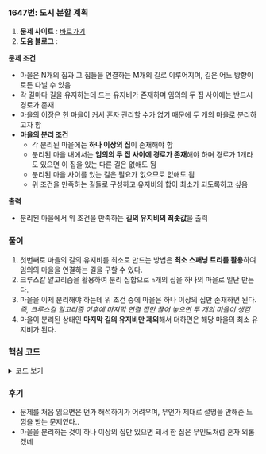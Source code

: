 ### 1647번: 도시 분할 계획

1. **문제 사이트** : [바로가기](https://www.acmicpc.net/problem/1647)
2. **도움 블로그** : 

**문제 조건**
- 마을은 N개의 집과 그 집들을 연결하는 M개의 길로 이루어지며, 길은 어느 방향이로든 다닐 수 있음
- 각 길마다 길을 유지하는데 드는 유지비가 존재하며 임의의 두 집 사이에는 반드시 경로가 존재
- 마을의 이장은 현 마을이 커서 혼자 관리할 수가 없기 때문에 두 개의 마을로 분리하고자 함
- **마을의 분리 조건**
    - 각 분리된 마을에는 **하나 이상의 집**이 존재해야 함
    - 분리된 마을 내에서는 **임의의 두 집 사이에 경로가 존재**해야 하며 경로가 1개라도 있으면 이 집을 있는 다른 길은 없애도 됨
    - 분리된 마을 사이를 있는 길은 필요가 없으므로 없애도 됨
    - 위 조건을 만족하는 길들로 구성하고 유지비의 합이 최소가 되도록하고 싶음

**출력**  
- 분리된 마을에서 위 조건을 만족하는 **길의 유지비의 최솟값**을 출력

### 풀이
1. 첫번째로 마을의 길의 유지비를 최소로 만드는 방법은 **최소 스패닝 트리를 활용**하여 임의의 마을을 연결하는 길을 구할 수 있다.
2. 크루스칼 알고리즘을 활용하여 분리 집합으로 `n`개의 집을 하나의 마을로 일단 만든다.
3. 마을을 이제 분리해야 하는데 위 조건 중에 마을은 하나 이상의 집만 존재하면 된다.  
_즉, 크루스칼 알고리즘 이후에 마지막 연결 집만 끊어 놓으면 두 개의 마을이 생김_
4. 마을이 분리된 상태인 **마지막 길의 유지비만 제외**해서 더하면은 해당 마을의 최소 유지비가 된다.

### 핵심 코드

<details>
<summary>코드 보기</summary>

```cpp
void solve() {
    sort(line.begin(), line.end());
    
    int node_cnt = 0;
    int ans = 0;
    
    vector<int> w;
    
    for(auto &it : line) {
        if(Find(it[1]) == Find(it[2])) continue;
        Union(it[1], it[2]);
        
        w.push_back(it[0]);
        
        if(++node_cnt == n - 1) break;
    }
    
    for(int i = 0; i < w.size() - 1; i++) {
        ans += w[i];
    }
    
    cout << ans << '\n';
}
```
- `line`에 유지비를 기준으로 오름차순으로 정렬
- `node_cnt`는 길의 개수와 `ans`는 분리된 마을의 유지비 값이다.
- `line`을 돌면서 각 집의 `parents`로 마을을 하나로 구성할 수 있도록 하며 크루스칼 알고리즘이므로 최소 유지비용으로 마을을 구성
- `w`값에는 추가한 길마다 유지비를 추가
- 최종적으로 길의 개수가 마을 개수 - 1 만큼 되었을 때 종료
- `w`값에 마지막 길을 제외한 것만 하면은 마지막 길이 끊어져서 마을이 2개로 분리된 것이고, 나머지 유지비만 `ans`값에 합산
- 최종적으로 `ans`를 출력하면 해당 마을 길의 유지비가 최소값
</details>

### 후기
- 문제를 처음 읽으면은 먼가 해석하기가 어려우며, 무언가 제대로 설명을 안해준 느낌을 받는 문제였다..
- 마을을 분리하는 것이 하나 이상의 집만 있으면 돼서 한 집은 무인도처럼 혼자 외롭겠네